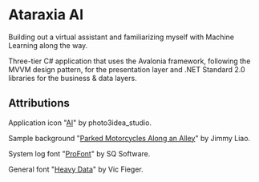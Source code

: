Ataraxia AI
===============

Building out a virtual assistant and familiarizing myself with Machine Learning along the way.

Three-tier C# application that uses the Avalonia framework, following the MVVM design pattern, for the presentation layer and .NET Standard 2.0 libraries for the business & data layers.

Attributions
------------

Application icon "[AI](https://www.flaticon.com/free-icon/ai_1693857)" by photo3idea_studio.

Sample background "[Parked Motorcycles Along an Alley](https://www.pexels.com/photo/parked-motorcycles-along-an-alley-14197903/)" by Jimmy Liao.

System log font "[ProFont](https://www.fontsquirrel.com/fonts/ProFontWindows)" by SQ Software.

General font "[Heavy Data](https://www.fontsquirrel.com/fonts/Heavy-Data)" by Vic Fieger.
